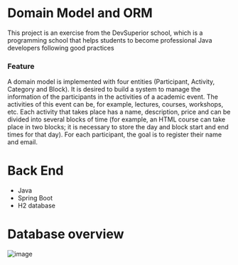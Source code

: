 # Domain Model and ORM
This project is an exercise from the DevSuperior school, which is a programming school that helps students to become professional Java developers following good practices

### Feature
A domain model is implemented with four entities (Participant, Activity, Category and Block). It is desired to build a system to manage the information of the participants in the activities of a
academic event. The activities of this event can be, for example, lectures, courses, workshops, etc. Each activity that takes place has a name, description, price and can be divided into several
blocks of time (for example, an HTML course can take place in two blocks; it is necessary to store the day and block start and end times for that day). For each participant, the goal is to register their name and email.

# Back End
- Java
- Spring Boot
- H2 database

# Database overview
![image](https://github.com/Fabricio-Oliveira-dev/mod-dominio-orm/assets/105288563/14f40f39-a7f7-41ce-8319-a2cbb092d312)
